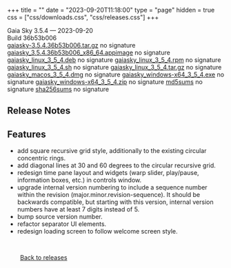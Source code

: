 +++
title = ""
date = "2023-09-20T11:18:00"
type = "page"
hidden = true
css = ["css/downloads.css", "css/releases.css"]
+++

<div class="download-container">
<div id="download-title">
<i class="fa-solid fa-tag"></i>
Gaia Sky <span class="downloads-version">3.5.4</span> — <i class="fa-solid fa-clock"></i>
<time class="downloads-releasedate" datetime="2023-09-20T11:18:00" title="Published: 2023-09-20T11:18:00">2023-09-20</time></div>
<div class="downloads-build">Build 36b53b006</div>
<div class="download-section">
<a href="https://gaia.ari.uni-heidelberg.de/gaiasky/releases/3.5.4.36b53b006/gaiasky-3.5.4.36b53b006.tar.gz" class="download-button">gaiasky-3.5.4.36b53b006.tar.gz</a>
<span class="signature">no signature</span>
<a href="https://gaia.ari.uni-heidelberg.de/gaiasky/releases/3.5.4.36b53b006/gaiasky_3.5.4.36b53b006_x86_64.appimage" class="download-button">gaiasky_3.5.4.36b53b006_x86_64.appimage</a>
<span class="signature">no signature</span>
<a href="https://gaia.ari.uni-heidelberg.de/gaiasky/releases/3.5.4.36b53b006/gaiasky_linux_3_5_4.deb" class="download-button">gaiasky_linux_3_5_4.deb</a>
<span class="signature">no signature</span>
<a href="https://gaia.ari.uni-heidelberg.de/gaiasky/releases/3.5.4.36b53b006/gaiasky_linux_3_5_4.rpm" class="download-button">gaiasky_linux_3_5_4.rpm</a>
<span class="signature">no signature</span>
<a href="https://gaia.ari.uni-heidelberg.de/gaiasky/releases/3.5.4.36b53b006/gaiasky_linux_3_5_4.sh" class="download-button">gaiasky_linux_3_5_4.sh</a>
<span class="signature">no signature</span>
<a href="https://gaia.ari.uni-heidelberg.de/gaiasky/releases/3.5.4.36b53b006/gaiasky_linux_3_5_4.tar.gz" class="download-button">gaiasky_linux_3_5_4.tar.gz</a>
<span class="signature">no signature</span>
<a href="https://gaia.ari.uni-heidelberg.de/gaiasky/releases/3.5.4.36b53b006/gaiasky_macos_3_5_4.dmg" class="download-button">gaiasky_macos_3_5_4.dmg</a>
<span class="signature">no signature</span>
<a href="https://gaia.ari.uni-heidelberg.de/gaiasky/releases/3.5.4.36b53b006/gaiasky_windows-x64_3_5_4.exe" class="download-button">gaiasky_windows-x64_3_5_4.exe</a>
<span class="signature">no signature</span>
<a href="https://gaia.ari.uni-heidelberg.de/gaiasky/releases/3.5.4.36b53b006/gaiasky_windows-x64_3_5_4.zip" class="download-button">gaiasky_windows-x64_3_5_4.zip</a>
<span class="signature">no signature</span>
<a href="https://gaia.ari.uni-heidelberg.de/gaiasky/releases/3.5.4.36b53b006/md5sums" class="download-button">md5sums</a>
<span class="signature">no signature</span>
<a href="https://gaia.ari.uni-heidelberg.de/gaiasky/releases/3.5.4.36b53b006/sha256sums" class="download-button">sha256sums</a>
<span class="signature">no signature</span>
</div>
</div>

<section class="release-notes">

# Release Notes


## Features
- add square recursive grid style, additionally to the existing circular concentric rings.
- add diagonal lines at 30 and 60 degrees to the circular recursive grid.
- redesign time pane layout and widgets (warp slider, play/pause, information boxes, etc.) in controls window.
- upgrade internal version numbering to include a sequence number within the revision (major.minor.revision-sequence). It should be backwards compatible, but starting with this version, internal version numbers have at least 7 digits instead of 5.
- bump source version number.
- refactor separator UI elements.
- redesign loading screen to follow welcome screen style.
</section>


<p class="center-text" style="padding: 30px;">
<i class="fa-solid fa-circle-arrow-left"></i> <a href="/downloads/releases">Back to releases</a>
</p>
